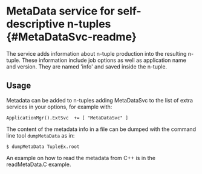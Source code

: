 # MetaData service for self-descriptive n-tuples {#MetaDataSvc-readme}

The service adds information about n-tuple production into the resulting n-tuple.
These information include job options as well as application name and version.
They are named 'info' and saved inside the n-tuple.

## Usage
Metadata can be added to n-tuples adding MetaDataSvc to the list of extra
services in your options, for example with:

~~~{.py}
ApplicationMgr().ExtSvc  += [ "MetaDataSvc" ]
~~~

The content of the metadata info in a file can be dumped with the command line
tool `dumpMetaData` as in:

~~~
$ dumpMetaData TupleEx.root
~~~

An example on how to read the metadata from C++ is in the readMetaData.C example.
